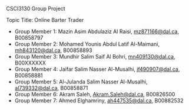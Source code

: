 CSCI3130 Group Project

Topic Title: Online Barter Trader

- Group Member 1: Mazin Asim Abdulaziz Al Raisi, mz871166@dal.ca, B00858797
- Group Member 2: Mohamed Younis Abdul Latif Al-Maimani, mh843120@dal.ca, B00858893
- Group Member 3: Mundhir Salim Saif Al Bohri, mn409130@dal.ca, B00XXXXXX
- Group Member 4: Jaifar Salim Nasser Al-Musalhi, jf490907@dal.ca, B00858881
- Group Member 5: Al-Julanda Salim Nasser Al-Musalhi, al739332@dal.ca, B00858871
- Group Member 6: Akram Saleh, Akram.Saleh@dal.ca, B00826500
- Group Member 7: Ahmed Elghamriny, ah447535@dal.ca, B00882532
